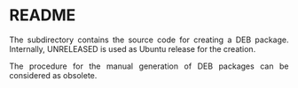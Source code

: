 # README

<p align="justify">The subdirectory contains the source code for creating a DEB package. Internally, UNRELEASED is used as Ubuntu release for the creation.</p>

<p align="justify">The procedure for the manual generation of DEB packages can be considered as obsolete.</p>
